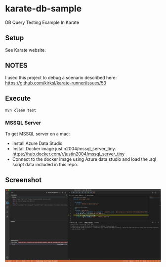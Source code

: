 # karate-db-sample

DB Query Testing Example In Karate

## Setup

See Karate website.

## NOTES

I used this project to debug a scenario described here: https://github.com/kirksl/karate-runner/issues/53

## Execute

    mvn clean test

    

### MSSQL Server

To get MSSQL server on a mac:

- install   Azure Data Studio
- Install Docker image justin2004/mssql_server_tiny. https://hub.docker.com/r/justin2004/mssql_server_tiny
- Connect to the docker image using Azure data studio and load the .sql script data included in this repo.


## Screenshot

![Failure](https://github.com/djangofan/karate-db-sample/blob/master/debug.png)


